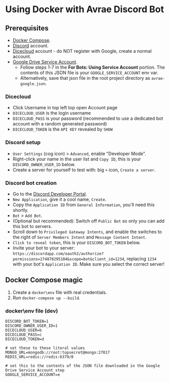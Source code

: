 # Using Docker with Avrae Discord Bot

## Prerequisites

- [Docker Compose](https://docs.docker.com/compose/install/).
- [Discord](https://discordapp.com/) account.
- [Dicecloud](https://www.dicecloud.com) account - do NOT register with Google, create a normal account.
- [Google Drive Service Account](https://gspread.readthedocs.io/en/latest/oauth2.html).
    - Follow steps 1-7 in the **For Bots: Using Service Account** portion. The contents of this JSON file is
      your `GOOGLE_SERVICE_ACCOUNT` env var.
    - Alternatively, save that json file in the root project directory as `avrae-google.json`.

### Dicecloud

- Click Username in top left top open Account page
- `DICECLOUD_USER` is the login username
- `DICECLOUD_PASS` is your password (recommended to use a dedicated bot account with a random generated password)
- `DICECLOUD_TOKEN` is the `API KEY` revealed by `SHOW`

### Discord setup

- `User Settings` (cog icon) > `Advanced`, enable "Developer Mode".
- Right-click your name in the user list and `Copy ID`, this is your `DISCORD_OWNER_USER_ID` below.
- Create a server for yourself to test with: big `+` icon, `Create a server`.

### Discord bot creation

- Go to the [Discord Developer Portal](https://discordapp.com/developers/).
- `New Application`, give it a cool name, `Create`.
- Copy the `Application ID` from `General Information`, you'll need this shortly.
- `Bot` > `Add Bot`.
- (Optional but recommended): Switch off `Public Bot` so only you can add this bot to servers.
- Scroll down to `Privileged Gateway Intents`, and enable the switches to the right of `Server Members Intent`
  and `Message Content Intent`.
- `Click to reveal token`, this is your `DISCORD_BOT_TOKEN` below.
- Invite your bot to your
  server: `https://discordapp.com/oauth2/authorize?permissions=274878295104&scope=bot&client_id=1234`, replacing `1234`
  with your bot's `Application ID`. Make sure you select the correct server!

## Docker Compose magic

1. Create a `docker\env` file with real credentials.
2. Run `docker-compose up --build`.

### docker\env file (dev)

    DISCORD_BOT_TOKEN=1
    DISCORD_OWNER_USER_ID=1
    DICECLOUD_USER=b
    DICECLOUD_PASS=c
    DICECLOUD_TOKEN=d

    # set these to these literal values
    MONGO_URL=mongodb://root:topsecret@mongo:27017
    REDIS_URL=redis://redis:6379/0
    
    # set this to the contents of the JSON file downloaded in the Google Drive Service Account step
    GOOGLE_SERVICE_ACCOUNT=e
